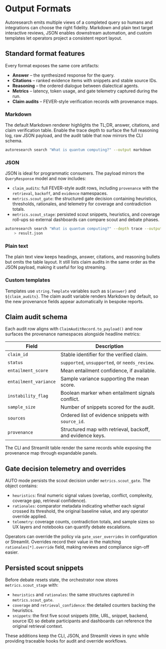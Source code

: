 # Output Formats

Autoresearch emits multiple views of a completed query so humans and
integrations can choose the right fidelity. Markdown and plain text target
interactive reviews, JSON enables downstream automation, and custom templates
let operators project a consistent report layout.

## Standard format features

Every format exposes the same core artifacts:

- **Answer** – the synthesized response for the query.
- **Citations** – ranked evidence items with snippets and stable source IDs.
- **Reasoning** – the ordered dialogue between dialectical agents.
- **Metrics** – latency, token usage, and gate telemetry captured during the
  run.
- **Claim audits** – FEVER-style verification records with provenance maps.

### Markdown

The default Markdown renderer highlights the TL;DR, answer, citations, and claim
verification table. Enable the trace depth to surface the full reasoning log,
raw JSON payload, and the audit table that now mirrors the CLI schema.

```bash
autoresearch search "What is quantum computing?" --output markdown
```

### JSON

JSON is ideal for programmatic consumers. The payload mirrors the
`QueryResponse` model and now includes:

- `claim_audits`: full FEVER-style audit rows, including `provenance` with the
  `retrieval`, `backoff`, and `evidence` namespaces.
- `metrics.scout_gate`: the structured gate decision containing heuristics,
  thresholds, rationales, and telemetry for coverage and contradiction totals.
- `metrics.scout_stage`: persisted scout snippets, heuristics, and coverage
  roll-ups so external dashboards can compare scout and debate phases.

```bash
autoresearch search "What is quantum computing?" --depth trace --output json \
    > result.json
```

### Plain text

The plain text view keeps headings, answer, citations, and reasoning bullets but
omits the table layout. It still lists claim audits in the same order as the
JSON payload, making it useful for log streaming.

### Custom templates

Templates use `string.Template` variables such as `${answer}` and
`${claim_audits}`. The claim audit variable renders Markdown by default, so the
new provenance fields appear automatically in bespoke reports.

## Claim audit schema

Each audit row aligns with `ClaimAuditRecord.to_payload()` and now surfaces the
provenance namespaces alongside headline metrics:

| Field | Description |
| ----- | ----------- |
| `claim_id` | Stable identifier for the verified claim. |
| `status` | `supported`, `unsupported`, or `needs_review`. |
| `entailment_score` | Mean entailment confidence, if available. |
| `entailment_variance` | Sample variance supporting the mean score. |
| `instability_flag` | Boolean marker when entailment signals conflict. |
| `sample_size` | Number of snippets scored for the audit. |
| `sources` | Ordered list of evidence snippets with `source_id`. |
| `provenance` | Structured map with retrieval, backoff, and evidence keys. |

The CLI and Streamlit table render the same records while exposing the
provenance map through expandable panels.

## Gate decision telemetry and overrides

AUTO mode persists the scout decision under `metrics.scout_gate`. The object
contains:

- `heuristics`: final numeric signal values (overlap, conflict, complexity,
  coverage gap, retrieval confidence).
- `rationales`: comparator metadata indicating whether each signal crossed its
  threshold, the original baseline value, and any operator override applied.
- `telemetry`: coverage counts, contradiction totals, and sample sizes so UX
  layers and notebooks can quantify debate escalations.

Operators can override the policy via `gate_user_overrides` in configuration or
Streamlit. Overrides record their value in the matching `rationales[*].override`
field, making reviews and compliance sign-off easier.

## Persisted scout snippets

Before debate resets state, the orchestrator now stores `metrics.scout_stage`
with:

- `heuristics` and `rationales`: the same structures captured in
  `metrics.scout_gate`.
- `coverage` and `retrieval_confidence`: the detailed counters backing the
  heuristics.
- `snippets`: the first five scout snippets (title, URL, snippet, backend,
  source ID) so debate participants and dashboards can reference the original
  retrieval context.

These additions keep the CLI, JSON, and Streamlit views in sync while providing
traceable hooks for audit and override workflows.
